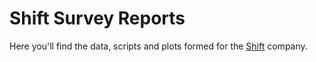 Shift Survey Reports
=====================

Here you'll find the data, scripts and plots formed for the
[Shift](https://shiftwomen.com) company.

